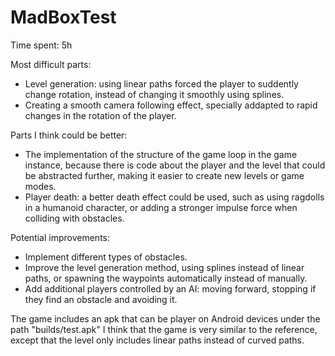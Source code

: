 # MadBoxTest

Time spent: 5h

Most difficult parts:
* Level generation: using linear paths forced the player to suddently change rotation, instead of changing it smoothly using splines.
* Creating a smooth camera following effect, specially addapted to rapid changes in the rotation of the player.

Parts I think could be better:
* The implementation of the structure of the game loop in the game instance, because there is code about the player and the level that could be abstracted further, making it easier to create new levels or game modes.
* Player death: a better death effect could be used, such as using ragdolls in a humanoid character, or adding a stronger impulse force when colliding with obstacles.

Potential improvements:
* Implement different types of obstacles.
* Improve the level generation method, using splines instead of linear paths, or spawning the waypoints automatically instead of manually.
* Add additional players controlled by an AI: moving forward, stopping if they find an obstacle and avoiding it.

The game includes an apk that can be player on Android devices under the path "builds/test.apk"
I think that the game is very similar to the reference, except that the level only includes linear paths instead of curved paths.
